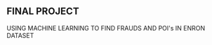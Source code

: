 FINAL PROJECT
-------------------------------------------------------------------------------------------------------------------------------
USING MACHINE LEARNING TO FIND FRAUDS AND POI's IN ENRON DATASET
